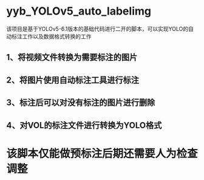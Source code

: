 # yyb_YOLOv5_auto_labelimg
该项目是基于YOLOv5-6.1版本的基础代码进行二开的脚本，可以实现YOLO的自动标注工作以及数据格式转换的工作
## 1、将视频文件转换为需要标注的图片
## 2、将图片使用自动标注工具进行标注
## 3、标注后可以对没有标注的图片进行删除
## 4、对VOL的标注文件进行转换为YOLO格式
# 该脚本仅能做预标注后期还需要人为检查调整

